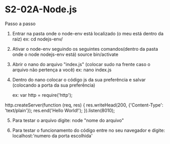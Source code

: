 # S2-02A-Node.js

Passo a passo  

1) Entrar na pasta onde o node-env está localizado (o meu está dentro da raiz)
   ex: cd nodejs-env/

2) Ativar o node-env seguindo os seguintes comandos(dentro da pasta onde o node nodejs-env está)
   source bin/activate

3) Abrir o nano do arquivo "index.js" (colocar sudo na frente caso o arquivo não pertença a você)
   ex: nano index.js
   
4) Dentro do nano colocar o código js da sua preferência e salvar (colocando a porta da sua preferência)

   ex:
var http = require('http');

http.createServer(function (req, res) {
  res.writeHead(200, {'Content-Type': 'text/plain'});
  res.end('Hello World!');
}).listen(8010);

5) Para testar o arquivo digite:
   node "nome do arquivo"
   
6) Para testar o funcionamento do código entre no seu navegador e digite:
   localhost:'numero da porta escolhida'
   

